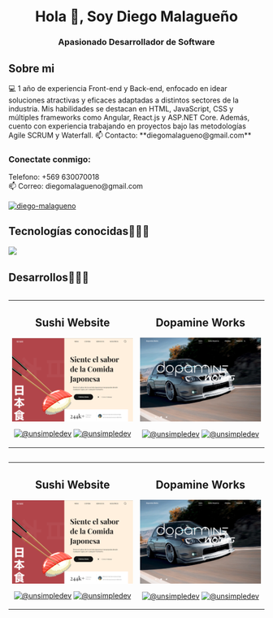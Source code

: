 <h1 align="center">Hola 👋, Soy Diego Malagueño</h1>
<h3 align="center">Apasionado Desarrollador de Software</h3>

<h2>Sobre mi </h2>
<!--Intro start-->

<p align="left">
💻 1 año de experiencia Front-end y Back-end, enfocado en idear soluciones atractivas y eficaces adaptadas a distintos sectores de la industria. Mis habilidades se destacan en HTML, JavaScript, CSS y múltiples frameworks como Angular, React.js y ASP.NET Core. Además, cuento con experiencia trabajando en proyectos bajo las metodologías Agile SCRUM y Waterfall.
📫 Contacto: **diegomalagueno@gmail.com**

<!--Intro end-->
  </p>

<h3 align="left">Conectate conmigo:</h3>

<p align="left">
  Telefono: +569 630070018 <br>
📫 Correo: diegomalagueno@gmail.com

<a href="https://linkedin.com/in/diego-malagueno" target="blank"><img align="center" src="https://raw.githubusercontent.com/rahuldkjain/github-profile-readme-generator/master/src/images/icons/Social/linked-in-alt.svg" alt="diego-malagueno" height="30" width="40" /></a>
</p>

<h2 >Tecnologías conocidas👨🏻‍💻</h2>
<!--tech stack icons-->
<p align="left">
  <a href="https://skillicons.dev">
    <img src="https://skillicons.dev/icons?i=html,css,js,bootstrap,tailwind,mongodb,mysql,figma,react,angular,dotnet,firebase,git,github,cs,java" />
  </a>
</p>

<!-------------------------->
<div id="proyectos">
<h2>Desarrollos👨🏻‍💻</h2>

<table align="left" >
<tr border="none">
  <td width="45%" align="center">
    <p align="center">
      <h2>Sushi Website</h2>
     <a href="https://sushi-f43bf.web.app/" target="_blank" title="Go to Source">
        <img align="center" width=100% src="/Assets/Sushi.png"   alt="sushi" /></a>
      </p>
    <p align="center">
        <a href="https://sushi-f43bf.web.app/" target="blank"><img align="center" src="https://img.shields.io/badge/website-000000?style=for-the-badge&logo=About.me&logoColor=white" alt="@unsimpledev"  /></a>
      <a href="https://github.com/diegomalaguenop/Sushi-Web" target="blank"><img align="center" src="https://img.shields.io/badge/GitHub-100000?style=for-the-badge&logo=github&logoColor=white" alt="@unsimpledev" /></a>
    </p>       
</td>
  <td width="45%" align="center">
    <p align="center">
      <h2>Dopamine Works</h2>
     <a href="https://dopamine-works.web.app/" target="_blank" title="Go to Source">
        <img align="center" width=100% src="/Assets/Dopamine.png"   alt="dopamine" /></a>
      </p>
    <p align="center">
        <a href="https://dopamine-works.web.app/" target="blank"><img align="center" src="https://img.shields.io/badge/website-000000?style=for-the-badge&logo=About.me&logoColor=white" alt="@unsimpledev"  /></a>
      <a href="https://github.com/diegomalaguenop/Dopamine" target="blank"><img align="center" src="https://img.shields.io/badge/GitHub-100000?style=for-the-badge&logo=github&logoColor=white" alt="@unsimpledev" /></a>
    </p>       
</td>
  

  
</tr>
</table>

<table align="left" >
<tr border="none">
  <td width="45%" align="center">
    <p align="center">
      <h2>Sushi Website</h2>
     <a href="https://sushi-f43bf.web.app/" target="_blank" title="Go to Source">
        <img align="center" width=100% src="/Assets/Sushi.png"   alt="sushi" /></a>
      </p>
    <p align="center">
        <a href="https://sushi-f43bf.web.app/" target="blank"><img align="center" src="https://img.shields.io/badge/website-000000?style=for-the-badge&logo=About.me&logoColor=white" alt="@unsimpledev"  /></a>
      <a href="https://github.com/diegomalaguenop/Sushi-Web" target="blank"><img align="center" src="https://img.shields.io/badge/GitHub-100000?style=for-the-badge&logo=github&logoColor=white" alt="@unsimpledev" /></a>
    </p>       
</td>
  <td width="45%" align="center">
    <p align="center">
      <h2>Dopamine Works</h2>
     <a href="https://dopamine-works.web.app/" target="_blank" title="Go to Source">
        <img align="center" width=100% src="/Assets/Dopamine.png"   alt="dopamine" /></a>
      </p>
    <p align="center">
        <a href="https://dopamine-works.web.app/" target="blank"><img align="center" src="https://img.shields.io/badge/website-000000?style=for-the-badge&logo=About.me&logoColor=white" alt="@unsimpledev"  /></a>
      <a href="https://github.com/diegomalaguenop/Dopamine" target="blank"><img align="center" src="https://img.shields.io/badge/GitHub-100000?style=for-the-badge&logo=github&logoColor=white" alt="@unsimpledev" /></a>
    </p>       
</td>
  

  
</tr>
</table>
  </div>
<br>
<br><br>
<br>
<br><br><br>
<br><br>

